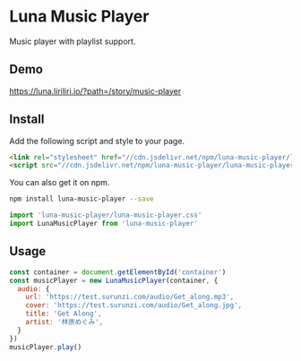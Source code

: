 # Luna Music Player

Music player with playlist support.

## Demo

https://luna.liriliri.io/?path=/story/music-player

## Install

Add the following script and style to your page.

```html
<link rel="stylesheet" href="//cdn.jsdelivr.net/npm/luna-music-player/luna-music-player.css" />
<script src="//cdn.jsdelivr.net/npm/luna-music-player/luna-music-player.js"></script>
```

You can also get it on npm.

```bash
npm install luna-music-player --save
```

```javascript
import 'luna-music-player/luna-music-player.css'
import LunaMusicPlayer from 'luna-music-player'
```

## Usage

```javascript
const container = document.getElementById('container')
const musicPlayer = new LunaMusicPlayer(container, {
  audio: {
    url: 'https://test.surunzi.com/audio/Get_along.mp3',
    cover: 'https://test.surunzi.com/audio/Get_along.jpg',
    title: 'Get Along',
    artist: '林原めぐみ',
  }
})
musicPlayer.play()
```
